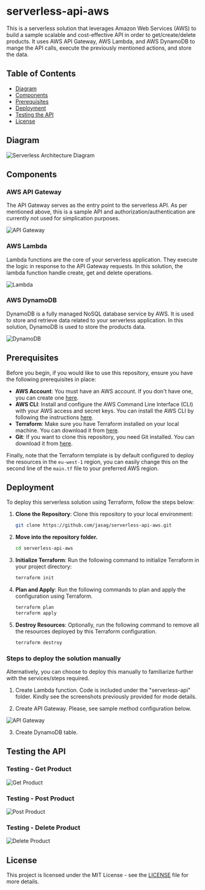 # serverless-api-aws

This is a serverless solution that leverages Amazon Web Services (AWS) to build a sample scalable and cost-effective API in order to get/create/delete products. It uses AWS API Gateway, AWS Lambda, and AWS DynamoDB to mange the API calls, execute the previously mentioned actions, and store the data.

## Table of Contents

- [Diagram](#diagram)
- [Components](#components)
- [Prerequisites](#prerequisites)
- [Deployment](#deployment)
- [Testing the API](#testing-the-api)
- [License](#license)

## Diagram

![Serverless Architecture Diagram](images/serverless-api-aws-diagram.png)

## Components

### AWS API Gateway

The API Gateway serves as the entry point to the serverless API. As per mentioned above, this is a sample API and authorization/authentication are currently not used for simplication purposes.

![API Gateway](images/api-gateway.png)

### AWS Lambda

Lambda functions are the core of your serverless application. They execute the logic in response to the API Gateway requests. In this solution, the lambda function handle create, get and delete operations.

![Lambda](images/lambda.png)

### AWS DynamoDB

DynamoDB is a fully managed NoSQL database service by AWS. It is used to store and retrieve data related to your serverless application. In this solution, DynamoDB is used to store the products data.

![DynamoDB](images/dynamoDB.png)

## Prerequisites

Before you begin, if you would like to use this repository, ensure you have the following prerequisites in place:

- **AWS Account**: You must have an AWS account. If you don't have one, you can create one [here](https://aws.amazon.com/).
- **AWS CLI**: Install and configure the AWS Command Line Interface (CLI) with your AWS access and secret keys. You can install the AWS CLI by following the instructions [here](https://aws.amazon.com/cli/).
- **Terraform**: Make sure you have Terraform installed on your local machine. You can download it from [here](https://www.terraform.io/downloads.html).
- **Git**: If you want to clone this repository, you need Git installed. You can download it from [here](https://git-scm.com/downloads).

Finally, note that the Terraform template is by default configured to deploy the resources in the ```eu-west-1``` region, you can easily change this on the second line of the ```main.tf``` file to your preferred AWS region.

## Deployment

To deploy this serverless solution using Terraform, follow the steps below:

1. **Clone the Repository**: Clone this repository to your local environment:

   ```bash
   git clone https://github.com/jasag/serverless-api-aws.git
   ```

2. **Move into the repository folder.**

   ```bash
   cd serverless-api-aws
   ```

3. **Initialize Terraform**: Run the following command to initialize Terraform in your project directory:

   ```bash
   terraform init
   ```

4. **Plan and Apply**: Run the following commands to plan and apply the configuration using Terraform.

   ```bash
   terraform plan
   terraform apply
   ```

5. **Destroy Resources**: Optionally, run the following command to remove all the resources deployed by this Terraform configuration.

   ```bash
   terraform destroy
   ```

### Steps to deploy the solution manually

Alternatively, you can choose to deploy this manually to familiarize further with the services/steps required.

1. Create Lambda function. Code is included under the "serverless-api" folder. Kindly see the screenshots previously provided for mode details.

2. Create API Gateway. Please, see sample method configuration below.

![API Gateway](images/api-gateway-product-get-method.png)

3. Create DynamoDB table.

## Testing the API

### Testing - Get Product

![Get Product](images/postman-product-get-test.png)

### Testing - Post Product

![Post Product](images/postman-product-post-test.png)

### Testing - Delete Product

![Delete Product](images/postman-product-delete-test.png)

## License

This project is licensed under the MIT License - see the [LICENSE](LICENSE) file for more details.